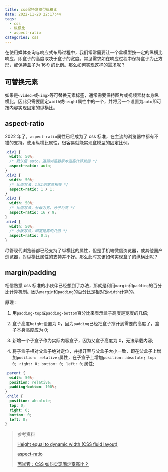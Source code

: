 ```yaml
---
title: css保持盒模型纵横比
date: 2022-11-20 22:17:44
tags:
  - css
  - 纵横比
  - aspect-ratio
categories: css
---
```


在使用媒体查询与响应式布局过程中，我们常常需要让一个盒模型按一定的纵横比响应，即盒子的高度取决于盒子的宽度。常见需求如在响应过程中保持盒子为正方形，或保持盒子为 16:9 的比例。那么如何实现这样的需求呢？

## 可替换元素

如果是`<video>`或`<img>`等可替换元素标签，通常需要保持图片或视频素材本身纵横比，因此只需要固定`width`或`height`属性中的一个，并将另一个设置为`auto`即可按内容实现固定的纵横比。

## aspect-ratio

2022 年了，`aspect-ratio`属性已经成为了 css 标准，在主流的浏览器中都有不错的支持。使用纵横比属性，很容易就能实现盒模型的固定比例。

<!-- more -->

```css
.div1 {
  width: 50%;
  /* 默认值 auto，遵循浏览器原本宽高计算规则 */
  aspect-ratio: auto;
}
.div2 {
  width: 50%;
  /* 比值写法，1比1则宽高相等 */
  aspect-ratio: 1 / 1;
}
.div3 {
  width: 50%;
  /* 比值写法，分母为宽，分子为高 */
  aspect-ratio: 16 / 9;
}
.div4 {
  width: 50%;
  /* 小数写法，即宽是高的几倍 */
  aspect-ratio: 0.5;
}
```

尽管现代浏览器都已经支持了纵横比的属性，但是手机端微信浏览器，或其他国产浏览器，对纵横比属性的支持并不好。那么此时又该如何实现盒子的纵横比呢？

## margin/padding

相信熟悉 css 标准的小伙伴已经想到了办法，那就是利用`margin`和`padding`的百分比计算机制。因为`margin`和`padding`的百分比是相对宽`width`计算的。

原理：

1. 用`padding-top`或`padding-bottom`百分比来表示盒子高度是宽度的几倍;

2. 盒子高度`height`设置为 0，因为`padding`已经把盒子撑开到需要的高度了，盒子本身高度应为 0;

3. 新增一个子盒子作为实际内容盒子，因为父盒子高度为 0，无法承载内容;

4. 将子盒子相对父盒子绝对定位，并撑开至与父盒子大小一致，即在父盒子上增加`position: relative;`属性，在子盒子上增加`position: absolute; top: 0; right: 0; bottom: 0; left: 0;`属性;

```css
.parent {
  width: 50%;
  position: relative;
  padding-bottom: 100%;
}
.child {
  position: absolute;
  top: 0;
  right: 0;
  bottom: 0;
  left: 0;
}
```

> 参考资料
>
> [Height equal to dynamic width (CSS fluid layout) ](https://stackoverflow.com/questions/5445491/height-equal-to-dynamic-width-css-fluid-layout)
>
> [aspect-ratio](https://developer.mozilla.org/en-US/docs/Web/CSS/aspect-ratio)
>
> [面试官：CSS 如何实现固定宽高比？](https://cloud.tencent.com/developer/article/1609830)
